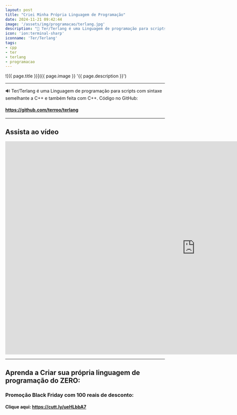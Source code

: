 ```yaml
---
layout: post
title: "Criei Minha Própria Linguagem de Programação"
date: 2024-11-21 09:42:44
image: '/assets/img/programacao/terlang.jpg'
description: "👑 Ter/Terlang é uma Linguagem de programação para scripts com sintaxe semelhante a C++ e também feita com C++."
icon: 'ion:terminal-sharp'
iconname: 'Ter/Terlang'
tags:
- cpp
- ter
- terlang
- programacao
---
```


![{{ page.title }}]({{ page.image }} '{{ page.description }}')

---

🔊 Ter/Terlang é uma Linguagem de programação para scripts com sintaxe semelhante a C++ e também feita com C++. Código no GitHub:
#### <https://github.com/terroo/terlang>

---

## Assista ao vídeo

<iframe width="1198" height="674" src="https://www.youtube.com/embed/0sKCWJawDZ8" title="Criei Minha Própria Linguagem de Programação 👑" frameborder="0" allow="accelerometer; autoplay; clipboard-write; encrypted-media; gyroscope; picture-in-picture; web-share" referrerpolicy="strict-origin-when-cross-origin" allowfullscreen></iframe>

---

## Aprenda a Criar sua própria linguagem de programação do ZERO:
### Promoção Black Friday com 100 reais de desconto:
#### Clique aqui: <https://cutt.ly/ueHLbbA7>


